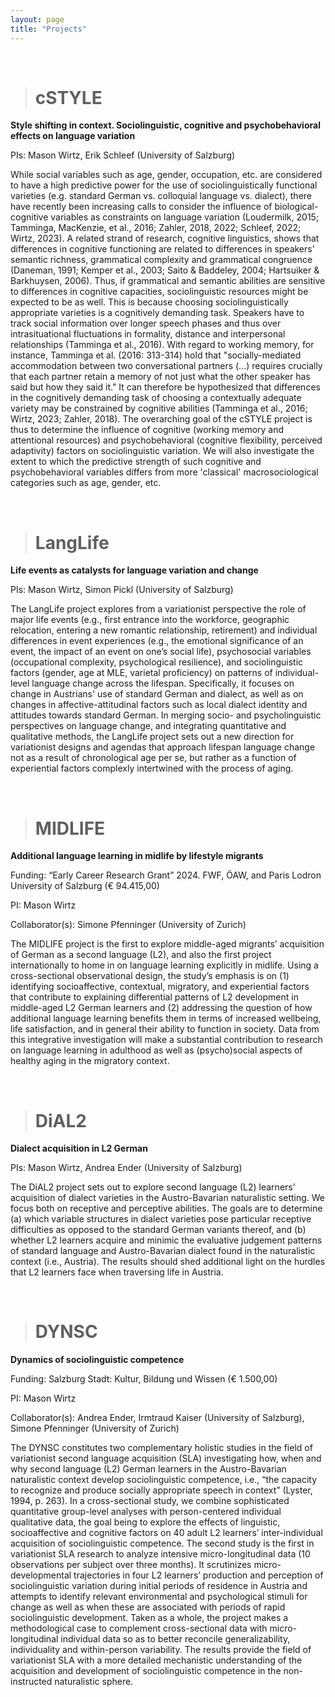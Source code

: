 ```yaml
---
layout: page
title: "Projects"
---
```




<br>

> # cSTYLE

**Style shifting in context. Sociolinguistic, cognitive and psychobehavioral effects on language variation**

PIs: Mason Wirtz, Erik Schleef (University of Salzburg)

While social variables such as age, gender, occupation, etc. are considered to have a high predictive power for the use of sociolinguistically functional varieties (e.g. standard German vs. colloquial language vs. dialect), there have recently been increasing calls to consider the influence of biological-cognitive variables as constraints on language variation (Loudermilk, 2015; Tamminga, MacKenzie, et al., 2016; Zahler, 2018, 2022; Schleef, 2022; Wirtz, 2023). A related strand of research, cognitive linguistics, shows that differences in cognitive functioning are related to differences in speakers' semantic richness, grammatical complexity and grammatical congruence (Daneman, 1991; Kemper et al., 2003; Saito & Baddeley, 2004; Hartsuiker & Barkhuysen, 2006). Thus, if grammatical and semantic abilities are sensitive to differences in cognitive capacities, sociolinguistic resources might be expected to be as well. This is because choosing sociolinguistically appropriate varieties is a cognitively demanding task. Speakers have to track social information over longer speech phases and thus over intrasituational fluctuations in formality, distance and interpersonal relationships (Tamminga et al., 2016). With regard to working memory, for instance, Tamminga et al. (2016: 313-314) hold that "socially-mediated accommodation between two conversational partners (...) requires crucially that each partner retain a memory of not just what the other speaker has said but how they said it." It can therefore be hypothesized that differences in the cognitively demanding task of choosing a contextually adequate variety may be constrained by cognitive abilities (Tamminga et al., 2016; Wirtz, 2023; Zahler, 2018). The overarching goal of the cSTYLE project is thus to determine the influence of cognitive (working memory and attentional resources) and psychobehavioral (cognitive flexibility, perceived adaptivity) factors on sociolinguistic variation. We will also investigate the extent to which the predictive strength of such cognitive and psychobehavioral variables differs from more 'classical' macrosociological categories such as age, gender, etc. 

<br>


> # LangLife

**Life events as catalysts for language variation and change**

PIs: Mason Wirtz, Simon Pickl (University of Salzburg)

The LangLife project explores from a variationist perspective the role of major life events (e.g., first entrance into the workforce, geographic relocation, entering a new romantic relationship, retirement) and individual differences in event experiences (e.g., the emotional significance of an event, the impact of an event on one’s social life), psychosocial variables (occupational complexity, psychological resilience), and sociolinguistic factors (gender, age at MLE, varietal proficiency) on patterns of individual-level language change across the lifespan. Specifically, it focuses on change in Austrians' use of standard German and dialect, as well as on changes in affective-attitudinal factors such as local dialect identity and attitudes towards standard German. In merging socio- and psycholinguistic perspectives on language change, and integrating quantitative and qualitative methods, the LangLife project sets out a new direction for variationist designs and agendas that approach lifespan language change not as a result of chronological age per se, but rather as a function of experiential factors complexly intertwined with the process of aging.

<br>


> # MIDLIFE

**Additional language learning in midlife by lifestyle migrants**

Funding: “Early Career Research Grant” 2024. FWF, ÖAW, and Paris Lodron University of Salzburg (€ 94.415,00)

PI: Mason Wirtz

Collaborator(s): Simone Pfenninger (University of Zurich)

The MIDLIFE project is the first to explore middle-aged migrants’ acquisition of German as a second language (L2), and also the  first project internationally to home in on language learning explicitly in midlife. Using a cross-sectional observational design, the study’s emphasis is on (1) identifying socioaffective, contextual, migratory, and experiential factors that contribute to explaining differential patterns of L2 development in middle-aged L2 German learners and (2) addressing the question of how additional language learning benefits them in terms of increased wellbeing, life satisfaction, and in general their ability to function in society. Data from this integrative investigation will make a substantial contribution to research on language learning in adulthood as well as (psycho)social aspects of healthy aging in the migratory context.

<br>


> # DiAL2

**Dialect acquisition in L2 German**

PIs: Mason Wirtz, Andrea Ender (University of Salzburg)

The DiAL2 project sets out to explore second language (L2) learners' acquisition of dialect varieties in the Austro-Bavarian naturalistic setting. We focus both on receptive and perceptive abilities. The goals are to determine (a) which variable structures in dialect varieties pose particular receptive difficulties as opposed to the standard German variants thereof, and (b) whether L2 learners acquire and minimic the evaluative judgement patterns of standard language and Austro-Bavarian dialect found in the naturalistic context (i.e., Austria). The results should shed additional light on the hurdles that L2 learners face when traversing life in Austria. 

<br>


> # DYNSC

**Dynamics of sociolinguistic competence**

Funding: Salzburg Stadt: Kultur, Bildung und Wissen (€ 1.500,00) 

PI: Mason Wirtz

Collaborator(s): Andrea Ender, Irmtraud Kaiser (University of Salzburg), Simone Pfenninger (University of Zurich)

The DYNSC constitutes two complementary holistic studies in the field of variationist second language acquisition (SLA) investigating how, when and why second language (L2) German learners in the Austro-Bavarian naturalistic context develop sociolinguistic competence, i.e., “the capacity to recognize and produce socially appropriate speech in context” (Lyster, 1994, p. 263). In a cross-sectional study, we combine sophisticated quantitative group-level analyses with person-centered individual qualitative data, the goal being to explore the effects of linguistic, socioaffective and cognitive factors on 40 adult L2 learners’ inter-individual acquisition of sociolinguistic competence. The second study is the first in variationist SLA research to analyze intensive micro-longitudinal data (10 observations per subject over three months). It scrutinizes micro-developmental trajectories in four L2 learners’ production and perception of sociolinguistic variation during initial periods of residence in Austria and attempts to identify relevant environmental and psychological stimuli for change as well as when these are associated with periods of rapid sociolinguistic development. Taken as a whole, the project makes a methodological case to complement cross-sectional data with micro-longitudinal individual data so as to better reconcile generalizability, individuality and within-person variability. The results provide the field of variationist SLA with a more detailed mechanistic understanding of the acquisition and development of sociolinguistic competence in the non-instructed naturalistic sphere.

<br>


